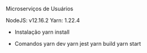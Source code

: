 Microserviços de Usuários

NodeJS: v12.16.2
Yarn: 1.22.4

- Instalação
  yarn install

- Comandos
  yarn dev
  yarn jest
  yarn build
  yarn start